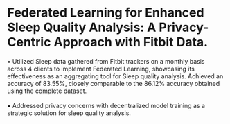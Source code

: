 # Federated Learning for Enhanced Sleep Quality Analysis: A Privacy-Centric Approach with Fitbit Data.

• Utilized Sleep data gathered from Fitbit trackers on a monthly basis across 4 clients to implement Federated Learning,
showcasing its effectiveness as an aggregating tool for Sleep quality analysis. Achieved an accuracy of 83.55%, closely
comparable to the 86.12% accuracy obtained using the complete dataset.<br/><br/>
• Addressed privacy concerns with decentralized model training as a strategic solution for sleep quality analysis.
